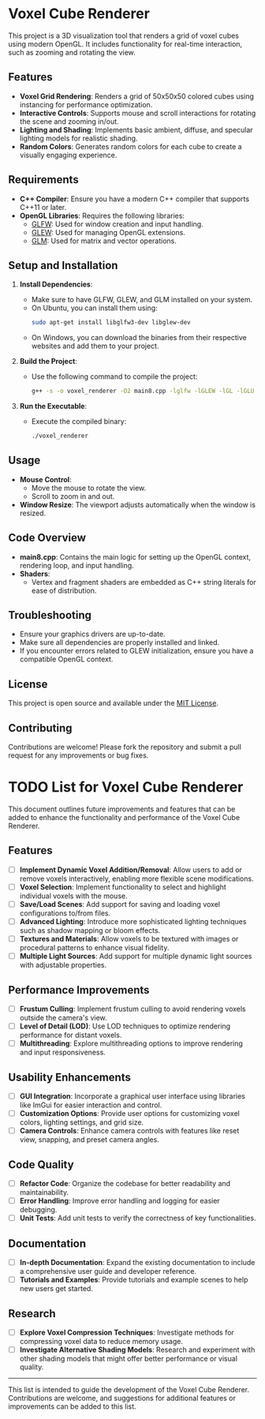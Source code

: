 # Voxel Cube Renderer

This project is a 3D visualization tool that renders a grid of voxel cubes using modern OpenGL. It includes functionality for real-time interaction, such as zooming and rotating the view.

## Features

- **Voxel Grid Rendering**: Renders a grid of 50x50x50 colored cubes using instancing for performance optimization.
- **Interactive Controls**: Supports mouse and scroll interactions for rotating the scene and zooming in/out.
- **Lighting and Shading**: Implements basic ambient, diffuse, and specular lighting models for realistic shading.
- **Random Colors**: Generates random colors for each cube to create a visually engaging experience.

## Requirements

- **C++ Compiler**: Ensure you have a modern C++ compiler that supports C++11 or later.
- **OpenGL Libraries**: Requires the following libraries:
  - [GLFW](https://www.glfw.org/): Used for window creation and input handling.
  - [GLEW](http://glew.sourceforge.net/): Used for managing OpenGL extensions.
  - [GLM](https://github.com/g-truc/glm): Used for matrix and vector operations.

## Setup and Installation

1. **Install Dependencies**:
   - Make sure to have GLFW, GLEW, and GLM installed on your system.
   - On Ubuntu, you can install them using:
     ```bash
     sudo apt-get install libglfw3-dev libglew-dev
     ```
   - On Windows, you can download the binaries from their respective websites and add them to your project.

2. **Build the Project**:
   - Use the following command to compile the project:
     ```bash
     g++ -s -o voxel_renderer -O2 main8.cpp -lglfw -lGLEW -lGL -lGLU
     ```

3. **Run the Executable**:
   - Execute the compiled binary:
     ```bash
     ./voxel_renderer
     ```

## Usage

- **Mouse Control**: 
  - Move the mouse to rotate the view.
  - Scroll to zoom in and out.
- **Window Resize**: The viewport adjusts automatically when the window is resized.

## Code Overview

- **main8.cpp**: Contains the main logic for setting up the OpenGL context, rendering loop, and input handling.
- **Shaders**: 
  - Vertex and fragment shaders are embedded as C++ string literals for ease of distribution.

## Troubleshooting

- Ensure your graphics drivers are up-to-date.
- Make sure all dependencies are properly installed and linked.
- If you encounter errors related to GLEW initialization, ensure you have a compatible OpenGL context.

## License

This project is open source and available under the [MIT License](LICENSE).

## Contributing

Contributions are welcome! Please fork the repository and submit a pull request for any improvements or bug fixes.

# TODO List for Voxel Cube Renderer

This document outlines future improvements and features that can be added to enhance the functionality and performance of the Voxel Cube Renderer.

## Features

- [ ] **Implement Dynamic Voxel Addition/Removal**: Allow users to add or remove voxels interactively, enabling more flexible scene modifications.
- [ ] **Voxel Selection**: Implement functionality to select and highlight individual voxels with the mouse.
- [ ] **Save/Load Scenes**: Add support for saving and loading voxel configurations to/from files.
- [ ] **Advanced Lighting**: Introduce more sophisticated lighting techniques such as shadow mapping or bloom effects.
- [ ] **Textures and Materials**: Allow voxels to be textured with images or procedural patterns to enhance visual fidelity.
- [ ] **Multiple Light Sources**: Add support for multiple dynamic light sources with adjustable properties.

## Performance Improvements

- [ ] **Frustum Culling**: Implement frustum culling to avoid rendering voxels outside the camera's view.
- [ ] **Level of Detail (LOD)**: Use LOD techniques to optimize rendering performance for distant voxels.
- [ ] **Multithreading**: Explore multithreading options to improve rendering and input responsiveness.

## Usability Enhancements

- [ ] **GUI Integration**: Incorporate a graphical user interface using libraries like ImGui for easier interaction and control.
- [ ] **Customization Options**: Provide user options for customizing voxel colors, lighting settings, and grid size.
- [ ] **Camera Controls**: Enhance camera controls with features like reset view, snapping, and preset camera angles.

## Code Quality

- [ ] **Refactor Code**: Organize the codebase for better readability and maintainability.
- [ ] **Error Handling**: Improve error handling and logging for easier debugging.
- [ ] **Unit Tests**: Add unit tests to verify the correctness of key functionalities.

## Documentation

- [ ] **In-depth Documentation**: Expand the existing documentation to include a comprehensive user guide and developer reference.
- [ ] **Tutorials and Examples**: Provide tutorials and example scenes to help new users get started.

## Research

- [ ] **Explore Voxel Compression Techniques**: Investigate methods for compressing voxel data to reduce memory usage.
- [ ] **Investigate Alternative Shading Models**: Research and experiment with other shading models that might offer better performance or visual quality.

---

This list is intended to guide the development of the Voxel Cube Renderer. Contributions are welcome, and suggestions for additional features or improvements can be added to this list.

